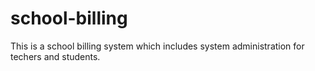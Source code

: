 # school-billing
This is a school billing system which includes system administration for techers and students. 

